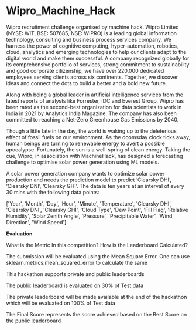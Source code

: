 # Wipro_Machine_Hack
Wipro recruitment challenge organised by machine hack.
Wipro Limited (NYSE: WIT, BSE: 507685, NSE: WIPRO) is a leading global information technology, consulting and business process services company. We harness the power of cognitive computing, hyper-automation, robotics, cloud, analytics and emerging technologies to help our clients adapt to the digital world and make them successful. A company recognized globally for its comprehensive portfolio of services, strong commitment to sustainability and good corporate citizenship, we have over 220,000 dedicated employees serving clients across six continents. Together, we discover ideas and connect the dots to build a better and a bold new future.

Along with being a global leader in artificial intelligence services from the latest reports of analysts like Forrester, IDC and Everest Group, Wipro has been rated as the second-best organization for data scientists to work in India in 2021 by Analytics India Magazine. The company has also been committed to reaching a Net-Zero Greenhouse Gas Emissions by 2040. 

Though a little late in the day, the world is waking up to the deleterious effect of fossil fuels on our environment. As the doomsday clock ticks away, human beings are turning to renewable energy to avert a possible apocalypse. Fortunately, the sun is a well-spring of clean energy. Taking the cue, Wipro, in association with MachineHack, has designed a forecasting challenge to optimise solar power generation using ML models.

A solar power generation company wants to optimize solar power production and needs the prediction model to predict ‘Clearsky DHI’, ‘Clearsky DNI’, ‘Clearsky GHI’. The data is ten years at an interval of every 30 mins with the following data points:

['Year', 'Month', 'Day', 'Hour', 'Minute', 'Temperature', 'Clearsky DHI', 'Clearsky DNI', 'Clearsky GHI', 'Cloud Type', 'Dew Point', 'Fill Flag', 'Relative Humidity', 'Solar Zenith Angle', 'Pressure', 'Precipitable Water', 'Wind Direction', 'Wind Speed']


**Evaluation**

What is the Metric In this competition? How is the Leaderboard Calculated?

The submission will be evaluated using the Mean Square Error. One can use sklearn.metrics.mean_squared_error to calculate the same

This hackathon supports private and public leaderboards

The public leaderboard is evaluated on 30% of Test data

The private leaderboard will be made available at the end of the hackathon which will be evaluated on 100% of Test data

The Final Score represents the score achieved based on the Best Score on the public leaderboard
